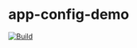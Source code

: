 # app-config-demo

[![Build](https://github.com/carlosforti/app-config-demo/workflows/Build/badge.svg)](https://github.com/carlosforti/app-config-demo/actions?query=branch%3Amaster) 


